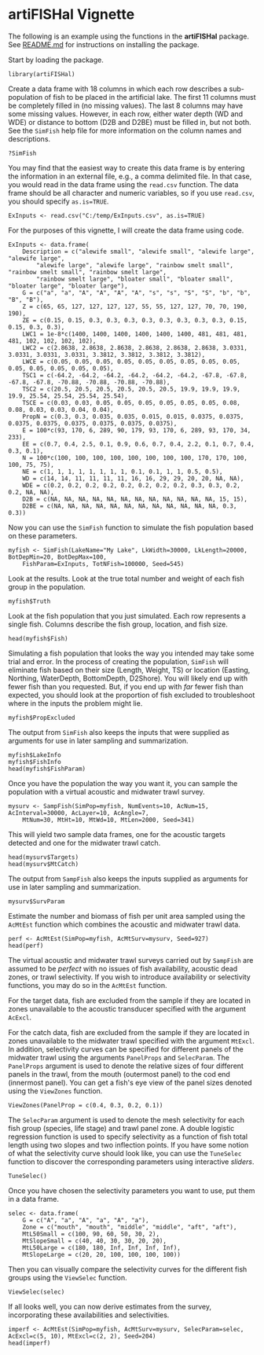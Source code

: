 artiFISHal Vignette
===================

The following is an example using the 
functions in the **artiFISHal** package.  See [README.md](https://github.com/JVAdams/artiFISHal/blob/master/README.md) 
for instructions on installing the package.

Start by loading the package.

	library(artiFISHal)

Create a data frame with 18 columns in which each row describes a sub-population of fish to be placed in the artificial lake. 
The first 11 columns must be completely filled in (no missing values). The last 8 columns may have some missing values. 
However, in each row, either water depth (WD and WDE) or distance to bottom (D2B and D2BE) must be filled in, but not both. 
See the `SimFish` help file for more information on the column names and descriptions.

	?SimFish

You may find that the easiest way to create this data frame is by entering the information in an external file, 
e.g., a comma delimited file.  In that case, you would read in the data frame using the `read.csv` function. 
The data frame should be all character and numeric variables, so if you use `read.csv`, you should specify `as.is=TRUE`. 

	ExInputs <- read.csv("C:/temp/ExInputs.csv", as.is=TRUE)

For the purposes of this vignette, I will create the data frame using code.

	ExInputs <- data.frame(
		Description = c("alewife small", "alewife small", "alewife large", "alewife large", 
			"alewife large", "alewife large", "rainbow smelt small", "rainbow smelt small", "rainbow smelt large", 
			"rainbow smelt large", "bloater small", "bloater small", "bloater large", "bloater large"), 
		G = c("a", "a", "A", "A", "A", "A", "s", "s", "S", "S", "b", "b", "B", "B"), 
		Z = c(65, 65, 127, 127, 127, 127, 55, 55, 127, 127, 70, 70, 190, 190), 
		ZE = c(0.15, 0.15, 0.3, 0.3, 0.3, 0.3, 0.3, 0.3, 0.3, 0.3, 0.15, 0.15, 0.3, 0.3), 
		LWC1 = 1e-8*c(1400, 1400, 1400, 1400, 1400, 1400, 481, 481, 481, 481, 102, 102, 102, 102), 
		LWC2 = c(2.8638, 2.8638, 2.8638, 2.8638, 2.8638, 2.8638, 3.0331, 3.0331, 3.0331, 3.0331, 3.3812, 3.3812, 3.3812, 3.3812), 
		LWCE = c(0.05, 0.05, 0.05, 0.05, 0.05, 0.05, 0.05, 0.05, 0.05, 0.05, 0.05, 0.05, 0.05, 0.05), 
		TSC1 = c(-64.2, -64.2, -64.2, -64.2, -64.2, -64.2, -67.8, -67.8, -67.8, -67.8, -70.88, -70.88, -70.88, -70.88), 
		TSC2 = c(20.5, 20.5, 20.5, 20.5, 20.5, 20.5, 19.9, 19.9, 19.9, 19.9, 25.54, 25.54, 25.54, 25.54), 
		TSCE = c(0.03, 0.03, 0.05, 0.05, 0.05, 0.05, 0.05, 0.05, 0.08, 0.08, 0.03, 0.03, 0.04, 0.04), 
		PropN = c(0.3, 0.3, 0.035, 0.035, 0.015, 0.015, 0.0375, 0.0375, 0.0375, 0.0375, 0.0375, 0.0375, 0.0375, 0.0375), 
		E = 100*c(93, 170, 6, 289, 90, 179, 93, 170, 6, 289, 93, 170, 34, 233), 
		EE = c(0.7, 0.4, 2.5, 0.1, 0.9, 0.6, 0.7, 0.4, 2.2, 0.1, 0.7, 0.4, 0.3, 0.1), 
		N = 100*c(100, 100, 100, 100, 100, 100, 100, 100, 170, 170, 100, 100, 75, 75), 
		NE = c(1, 1, 1, 1, 1, 1, 1, 1, 0.1, 0.1, 1, 1, 0.5, 0.5), 
		WD = c(14, 14, 11, 11, 11, 11, 16, 16, 29, 29, 20, 20, NA, NA), 
		WDE = c(0.2, 0.2, 0.2, 0.2, 0.2, 0.2, 0.2, 0.2, 0.3, 0.3, 0.2, 0.2, NA, NA), 
		D2B = c(NA, NA, NA, NA, NA, NA, NA, NA, NA, NA, NA, NA, 15, 15), 
		D2BE = c(NA, NA, NA, NA, NA, NA, NA, NA, NA, NA, NA, NA, 0.3, 0.3))

Now you can use the `SimFish` function to simulate the fish population based on these parameters. 

	myfish <- SimFish(LakeName="My Lake", LkWidth=30000, LkLength=20000, BotDepMin=20, BotDepMax=100, 
		FishParam=ExInputs, TotNFish=100000, Seed=545)

Look at the results.  Look at the true total number and weight of each fish group in the population. 

	myfish$Truth

Look at the fish population that you just simulated.  Each row represents a single fish. 
Columns describe the fish group, location, and fish size. 

	head(myfish$Fish)

Simulating a fish population that looks the way you intended may take some trial and error. 
In the process of creating the population, `SimFish` will eliminate fish based on their size (Length, Weight, TS) or 
location (Easting, Northing, WaterDepth, BottomDepth, D2Shore). 
You will likely end up with fewer fish than you requested. 
But, if you end up with *far* fewer fish than expected, you should look at the proportion of fish excluded
to troubleshoot where in the inputs the problem might lie. 

	myfish$PropExcluded

The output from `SimFish` also keeps the inputs that were supplied as arguments for use in later sampling and summarization. 

	myfish$LakeInfo
	myfish$FishInfo
	head(myfish$FishParam)

Once you have the population the way you want it, you can sample the population with a virtual acoustic and midwater trawl survey. 

	mysurv <- SampFish(SimPop=myfish, NumEvents=10, AcNum=15, AcInterval=30000, AcLayer=10, AcAngle=7, 
		MtNum=30, MtHt=10, MtWd=10, MtLen=2000, Seed=341)

This will yield two sample data frames, one for the acoustic targets detected and one for the midwater trawl catch. 

	head(mysurv$Targets)
	head(mysurv$MtCatch)

The output from `SampFish` also keeps the inputs supplied as arguments for use in later sampling and summarization. 

	mysurv$SurvParam

Estimate the number and biomass of fish per unit area sampled using the `AcMtEst` function
which combines the acoustic and midwater trawl data. 

	perf <- AcMtEst(SimPop=myfish, AcMtSurv=mysurv, Seed=927)
	head(perf)

The virtual acoustic and midwater trawl surveys carried out by `SampFish` are assumed to be *perfect* with no issues of fish availability, 
acoustic dead zones, or trawl selectivity. 
If you wish to introduce availability or selectivity functions, you may do so in the `AcMtEst` function. 

For the target data, fish are excluded from the sample if they are located in zones unavailable to the acoustic transducer
specified with the argument `AcExcl`. 

For the catch data, fish are excluded from the sample if they are located in zones unavailable to the midwater trawl
specified with the argument `MtExcl`. 
In addition, selectivity curves can be specified for different panels of the midwater trawl using the arguments 
`PanelProps` and `SelecParam`. 
The `PanelProps` argument is used to denote the relative sizes of four different panels in the trawl,
from the mouth (outermost panel) to the cod end (innermost panel). 
You can get a fish's eye view of the panel sizes denoted using the `ViewZones` function. 

	ViewZones(PanelProp = c(0.4, 0.3, 0.2, 0.1))

The `SelecParam` argument is used to denote the mesh selectivity for each fish group (species, life stage) and trawl panel zone. 
A double logistic regression function is used to specify selectivity as a function of fish total length
using two slopes and two inflection points. 
If you have some notion of what the selectivity curve should look like, 
you can use the `TuneSelec` function to discover the corresponding parameters using interactive *sliders*. 

	TuneSelec()

Once you have chosen the selectivity parameters you want to use, put them in a data frame. 

	selec <- data.frame(
		G = c("A", "a", "A", "a", "A", "a"),
		Zone = c("mouth", "mouth", "middle", "middle", "aft", "aft"),
		MtL50Small = c(100, 90, 60, 50, 30, 2),
		MtSlopeSmall = c(40, 40, 30, 30, 20, 20),
		MtL50Large = c(180, 180, Inf, Inf, Inf, Inf),
		MtSlopeLarge = c(20, 20, 100, 100, 100, 100))

Then you can visually compare the selectivity curves for the different fish groups using the `ViewSelec` function. 

	ViewSelec(selec)

If all looks well, you can now derive estimates from the survey, incorporating these availabilities and selectivities. 

	imperf <- AcMtEst(SimPop=myfish, AcMtSurv=mysurv, SelecParam=selec, AcExcl=c(5, 10), MtExcl=c(2, 2), Seed=204)
	head(imperf)
